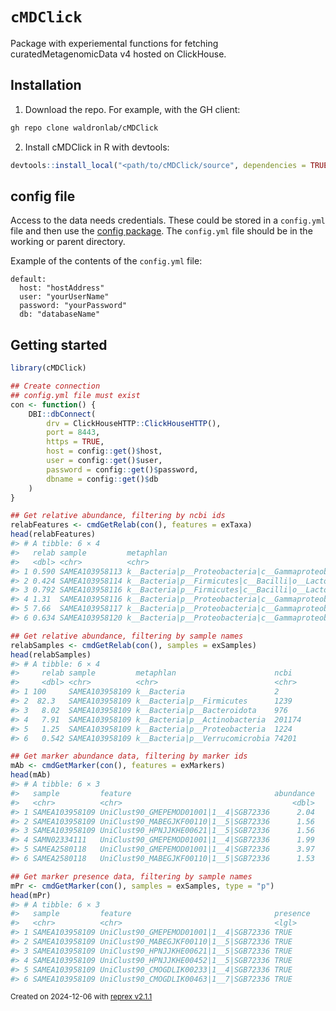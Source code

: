
# `cMDClick`

Package with experiemental functions for fetching curatedMetagenomicData v4
hosted on ClickHouse.

## Installation

1. Download the repo. For example, with the GH client:

```bash
gh repo clone waldronlab/cMDClick
```

2. Install cMDClick in R with devtools:

```r
devtools::install_local("<path/to/cMDClick/source", dependencies = TRUE)
```

## config file

Access to the data needs credentials. These could be stored in a `config.yml`
file and then use the [config package](https://github.com/rstudio/config/).
The `config.yml` file should be in the working or parent directory.

Example of the contents of the `config.yml` file:

```
default:
  host: "hostAddress"
  user: "yourUserName"
  password: "yourPassword"
  db: "databaseName"
```

## Getting started

``` r
library(cMDClick)

## Create connection
## config.yml file must exist
con <- function() {
    DBI::dbConnect(
        drv = ClickHouseHTTP::ClickHouseHTTP(),
        port = 8443,
        https = TRUE,
        host = config::get()$host,
        user = config::get()$user,
        password = config::get()$password,
        dbname = config::get()$db
    )
}

## Get relative abundance, filtering by ncbi ids
relabFeatures <- cmdGetRelab(con(), features = exTaxa)
head(relabFeatures)
#> # A tibble: 6 × 4
#>   relab sample         metaphlan                                           ncbi 
#>   <dbl> <chr>          <chr>                                               <chr>
#> 1 0.590 SAMEA103958113 k__Bacteria|p__Proteobacteria|c__Gammaproteobacter… 562  
#> 2 0.424 SAMEA103958114 k__Bacteria|p__Firmicutes|c__Bacilli|o__Lactobacil… 1301 
#> 3 0.792 SAMEA103958116 k__Bacteria|p__Firmicutes|c__Bacilli|o__Lactobacil… 1301 
#> 4 1.31  SAMEA103958116 k__Bacteria|p__Proteobacteria|c__Gammaproteobacter… 562  
#> 5 7.66  SAMEA103958117 k__Bacteria|p__Proteobacteria|c__Gammaproteobacter… 562  
#> 6 0.634 SAMEA103958120 k__Bacteria|p__Proteobacteria|c__Gammaproteobacter… 562

## Get relative abundance, filtering by sample names
relabSamples <- cmdGetRelab(con(), samples = exSamples)
head(relabSamples)
#> # A tibble: 6 × 4
#>     relab sample         metaphlan                      ncbi  
#>     <dbl> <chr>          <chr>                          <chr> 
#> 1 100     SAMEA103958109 k__Bacteria                    2     
#> 2  82.3   SAMEA103958109 k__Bacteria|p__Firmicutes      1239  
#> 3   8.02  SAMEA103958109 k__Bacteria|p__Bacteroidota    976   
#> 4   7.91  SAMEA103958109 k__Bacteria|p__Actinobacteria  201174
#> 5   1.25  SAMEA103958109 k__Bacteria|p__Proteobacteria  1224  
#> 6   0.542 SAMEA103958109 k__Bacteria|p__Verrucomicrobia 74201

## Get marker abundance data, filtering by marker ids
mAb <- cmdGetMarker(con(), features = exMarkers)
head(mAb)
#> # A tibble: 6 × 3
#>   sample         feature                                abundance
#>   <chr>          <chr>                                      <dbl>
#> 1 SAMEA103958109 UniClust90_GMEPEMOD01001|1__4|SGB72336      2.04
#> 2 SAMEA103958109 UniClust90_MABEGJKF00110|1__5|SGB72336      1.56
#> 3 SAMEA103958109 UniClust90_HPNJJKHE00621|1__5|SGB72336      1.56
#> 4 SAMN02334111   UniClust90_GMEPEMOD01001|1__4|SGB72336      1.99
#> 5 SAMEA2580118   UniClust90_GMEPEMOD01001|1__4|SGB72336      3.97
#> 6 SAMEA2580118   UniClust90_MABEGJKF00110|1__5|SGB72336      1.53

## Get marker presence data, filtering by sample names
mPr <- cmdGetMarker(con(), samples = exSamples, type = "p")
head(mPr)
#> # A tibble: 6 × 3
#>   sample         feature                                presence
#>   <chr>          <chr>                                  <lgl>   
#> 1 SAMEA103958109 UniClust90_GMEPEMOD01001|1__4|SGB72336 TRUE    
#> 2 SAMEA103958109 UniClust90_MABEGJKF00110|1__5|SGB72336 TRUE    
#> 3 SAMEA103958109 UniClust90_HPNJJKHE00621|1__5|SGB72336 TRUE    
#> 4 SAMEA103958109 UniClust90_HPNJJKHE00452|1__5|SGB72336 TRUE    
#> 5 SAMEA103958109 UniClust90_CMOGDLIK00233|1__4|SGB72336 TRUE    
#> 6 SAMEA103958109 UniClust90_CMOGDLIK00463|1__7|SGB72336 TRUE
```
<sup>Created on 2024-12-06 with [reprex v2.1.1](https://reprex.tidyverse.org)</sup>

